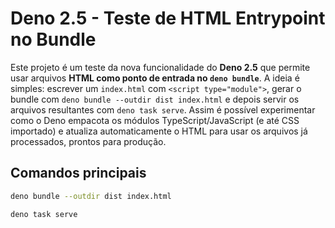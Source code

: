 # Deno 2.5 - Teste de HTML Entrypoint no Bundle

Este projeto é um teste da nova funcionalidade do **Deno 2.5** que permite usar
arquivos **HTML como ponto de entrada no `deno bundle`**. A ideia é simples:
escrever um `index.html` com `<script type="module">`, gerar o bundle com
`deno bundle --outdir dist index.html` e depois servir os arquivos resultantes
com `deno task serve`. Assim é possível experimentar como o Deno empacota os
módulos TypeScript/JavaScript (e até CSS importado) e atualiza automaticamente o
HTML para usar os arquivos já processados, prontos para produção.

## Comandos principais

```bash
deno bundle --outdir dist index.html

deno task serve
```
